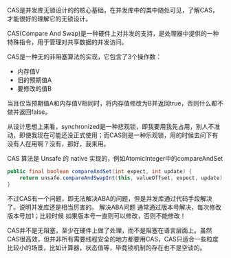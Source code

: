 CAS是并发库无锁设计的的核心基础，在并发库中的类中随处可见，了解CAS，才能很好的理解它的无锁设计。

CAS(Compare And Swap)是一种硬件上对并发的支持，是处理器中提供的一种特殊指令，用于管理对共享数据的并发访问。


CAS是一种无的非阻塞算法的实现，它包含了3个操作数：
* 内存值V
* 旧的预期值A
* 要修改的值B

当且仅当预期值A和内存值V相同时，将内存值修改为B并返回true，否则什么都不做并返回false。

从设计思想上来看，synchronized是一种悲观锁，即我要用我先占用，别人不准动，即使我现在可能还没正式使用；而CAS则是一种乐观锁，用的时候去问下有没有人在用啊？没有，那好，我来用。

CAS 算法是 Unsafe 的 native 实现的，例如AtomicInteger中的compareAndSet
```java
public final boolean compareAndSet(int expect, int update) {
    return unsafe.compareAndSwapInt(this, valueOffset, expect, update);
}
```


不过CAS有一个问题，即无法解决ABA的问题，但是并发库通过代码手段解决了。说明并发库还是相当厉害的。
解决ABA问题 通常通过版本号解决，每次修改版本号加1；比较时候 如果版本号一直则可以修改，否则不能修改！

CAS并不是无阻塞，至少在硬件上做了处理，而不是阻塞在语言层面上。虽然CAS很高效，但并非所有需要线程安全的地方都要用CAS，CAS只适合一些粒度比较小的场景，比如计算器，状态值等，毕竟锁机制的存在也不是空谈的。

